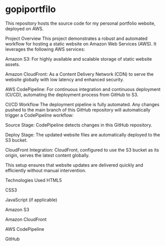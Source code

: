 # gopiportfilo
This repository hosts the source code for my personal portfolio website, deployed on AWS.

Project Overview
This project demonstrates a robust and automated workflow for hosting a static website on Amazon Web Services (AWS). It leverages the following AWS services:

Amazon S3: For highly available and scalable storage of static website assets.

Amazon CloudFront: As a Content Delivery Network (CDN) to serve the website globally with low latency and enhanced security.

AWS CodePipeline: For continuous integration and continuous deployment (CI/CD), automating the deployment process from GitHub to S3.

CI/CD Workflow
The deployment pipeline is fully automated. Any changes pushed to the main branch of this GitHub repository will automatically trigger a CodePipeline workflow:

Source Stage: CodePipeline detects changes in this GitHub repository.

Deploy Stage: The updated website files are automatically deployed to the S3 bucket.

CloudFront Integration: CloudFront, configured to use the S3 bucket as its origin, serves the latest content globally.

This setup ensures that website updates are delivered quickly and efficiently without manual intervention.

Technologies Used
HTML5

CSS3

JavaScript (if applicable)

Amazon S3

Amazon CloudFront

AWS CodePipeline

GitHub
